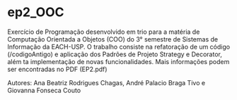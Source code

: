 # ep2_OOC

Exercício de Programação desenvolvido em trio para a matéria de Computação Orientada a Objetos (COO) do 3° semestre de Sistemas de Informação da EACH-USP.
O trabalho consiste na refatoração de um código (/codigoAntigo) e aplicação dos Padrões de Projeto Strategy e Decorator, além ta implementação de novas funcionalidades.
Mais informações podem ser encontradas no PDF (EP2.pdf)

Autores:
Ana Beatriz Rodrigues Chagas,
André Palacio Braga Tivo e
Giovanna Fonseca Couto
